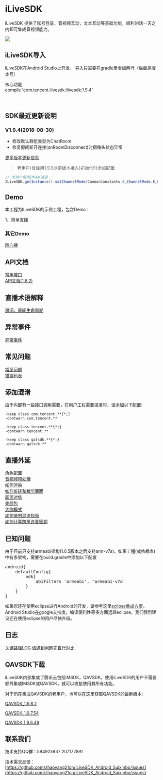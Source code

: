 # iLiveSDK
iLiveSDK 提供了账号登录，音视频互动，文本互动等基础功能，顺利的话一天之内即可集成音视频能力。

![](https://zhaoyang21cn.github.io/iLiveSDK_Help/readme_img/ilivesdk_construction.png)


## iLiveSDK导入

iLiveSDK在Android Studio上开发。
导入只需要在gradle里增加两行（后面是版本号）


核心功能     
compile 'com.tencent.ilivesdk:ilivesdk:1.9.4'      

            
## SDK最近更新说明

### V1.9.4(2018-08-30)
 - 修改默认群组类型为ChatRoom
 - 修复房间断开连接(onRoomDisconnect)时摄像头状态异常

[更多版本更新信息](doc/ILiveSDK/release%20note.md)


> 老用户(曾经用1.9.0以前版本接入)初始化时添加配置:
```Java
// 老用户使用IMSDK通道
ILiveSDK.getInstance().setChannelMode(CommonConstants.E_ChannelMode.E_ChannelIMSDK);
```

## Demo
本工程为ILiveSDK的示例工程，包含Demo：

1、简单直播

### 其它Demo
[随心播](https://github.com/zhaoyang21cn/ILiveSDK_Android_Demos.git)




## API文档
[常用接口](/doc/ILiveSDK/api_interface.md)<br />
[API文档(1.8.2)](https://zhaoyang21cn.github.io/iLiveSDK_Help/android_help/)

## 直播术语解释
[房间，房间生命周期](/doc/ILiveSDK/Names.md)

## 异常事件
[异常事件](/doc/ILiveSDK/exception.md)

## 常见问题
[常见问题](/doc/ILiveSDK/comQA.md)<br />
[错误码表](/doc/ILiveSDK/error.md)

## 添加混淆
由于内部有一些接口调用需要，在用户工程需要混淆时，请添加以下配置:
```
-keep class com.tencent.**{*;}
-dontwarn com.tencent.**

-keep class tencent.**{*;}
-dontwarn tencent.**

-keep class qalsdk.**{*;}
-dontwarn qalsdk.**
```
## 直播外延

[角色配置](/doc/ILiveSDK/roleIntr.md)<br />
[音视频预处理](https://www.qcloud.com/document/product/268/7645)<br/>
[如何渲染](doc/ILiveSDK/AndroidRenderIntr.md)<br/>
[如何旋转和裁剪画面](https://github.com/zhaoyang21cn/suixinbo_doc/blob/master/doc2/rotate.md)<br/>
[画面对焦](https://www.qcloud.com/document/product/268/7646)<br/>
[美颜包](/doc/ILiveSDK/ilivefiltersdk-README.md)<br/>
[大咖模式](/doc/ILiveSDK/bigstar.md)<br/>
[如何录制混流视频](/doc/ILiveSDK/MixStream.md)<br/>
[如何计算跨房连麦密钥](/doc/ILiveSDK/cross_sign.md)<br />

## 已知问题
由于目前只支持armeabi架构(1.0.5版本之后支持arm-v7a)，如果工程(或依赖库)中有多架构，需要在build.gradle中添加以下配置
<pre>
android{
    defaultConfig{
        ndk{
            abiFilters 'armeabi', 'armeabi-v7a'
        }
    }
}
</pre>

如果您还在使用eclipse进行Android的开发，请参考这里[eclipse集成方案](/doc/ILiveSDK/eclipse_readme.md)。    
Android Studio在google支持度，编译便利性等多方面远超eclipse。我们强烈建议还在使用eclipse的用户尽快升级。

## 日志
[关键路径LOG 请遇到问题先自行对比](/doc/ILiveSDK/Logs.md)

## QAVSDK下载
iLiveSDK内部集成了腾讯云包括IMSDK，QAVSDK。使用iLiveSDK的用户不需要额外集成IMSDK或QAVSDK，就可以直接使用其所有功能。

对于仍在集成QAVSDK的老用户，也可以在这里获取QAVSDK的最新版本:

[QAVSDK_1.9.8.2](http://dldir1.qq.com/hudongzhibo/ILiveSDK/Android/QAVOPENSDK_1.9.8.2_Android_Publish.zip)

[QAVSDK_1.9.7.54](http://dldir1.qq.com/hudongzhibo/ILiveSDK/Android/QAVOPENSDK_1.9.7.54_Android_Publish.zip)

[QAVSDK 1.9.6.49](http://dldir1.qq.com/hudongzhibo/TCShow/AVSDK/AVSDK196/QAVOPENSDK_1.9.6.49_Android_Publish.zip )


## 联系我们

技术支持QQ群：594923937 207177891

技术需求反馈：[https://github.com/zhaoyang21cn/iLiveSDK_Android_Suixinbo/issues](https://github.com/zhaoyang21cn/iLiveSDK_Android_Suixinbo/issues)
